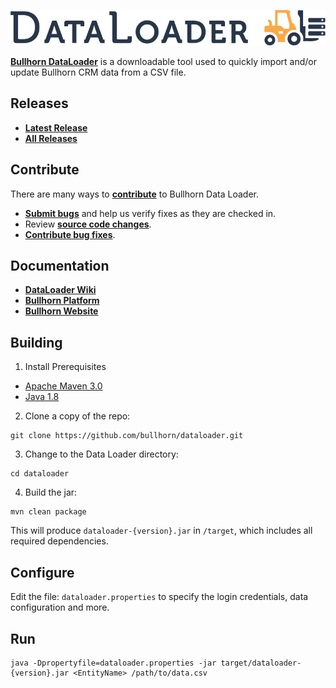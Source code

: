 ![DataLoader Logo](dataloader.png)

**[Bullhorn DataLoader](http://www.bullhorn.com)** is a downloadable tool used to quickly import and/or update Bullhorn CRM data from a CSV file.

## Releases

* **[Latest Release](https://github.com/bullhorn/dataloader/releases/latest)**
* **[All Releases](https://github.com/bullhorn/dataloader/releases)**

## Contribute

There are many ways to **[contribute](https://github.com/bullhorn/dataloader/blob/master/CONTRIBUTING.md)** to Bullhorn Data Loader.
* **[Submit bugs](https://github.com/bullhorn/dataloader/issues)** and help us verify fixes as they are checked in.
* Review **[source code changes](https://github.com/bullhorn/dataloader/pulls)**.
* **[Contribute bug fixes](https://github.com/bullhorn/dataloader/blob/master/CONTRIBUTING.md)**.

## Documentation

*  **[DataLoader Wiki](https://github.com/bullhorn/dataloader/wiki)**
*  **[Bullhorn Platform](http://bullhorn.github.io/platform)**
*  **[Bullhorn Website](http://www.bullhorn.com)**

## Building

1. Install Prerequisites
 * [Apache Maven 3.0](https://maven.apache.org/)
 * [Java 1.8](http://www.oracle.com/technetwork/java/javase/downloads/jdk8-downloads-2133151.html)

2. Clone a copy of the repo:

  ```
  git clone https://github.com/bullhorn/dataloader.git
  ```

3. Change to the Data Loader directory:

  ```
  cd dataloader
  ```

4. Build the jar:

  ```
  mvn clean package
  ```

This will produce `dataloader-{version}.jar` in `/target`, which includes all required dependencies.

## Configure

Edit the file: `dataloader.properties` to specify the login credentials, data configuration and more.

## Run

```
java -Dpropertyfile=dataloader.properties -jar target/dataloader-{version}.jar <EntityName> /path/to/data.csv
```
